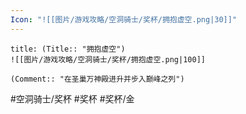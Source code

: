 ```yaml
---
Icon: "![[图片/游戏攻略/空洞骑士/奖杯/拥抱虚空.png|30]]"
---
```

```ad-common-gold-trophy
title: (Title:: "拥抱虚空")
![[图片/游戏攻略/空洞骑士/奖杯/拥抱虚空.png|100]]

(Comment:: "在圣巢万神殿进升并步入巅峰之列")
```

#空洞骑士/奖杯 #奖杯 #奖杯/金
